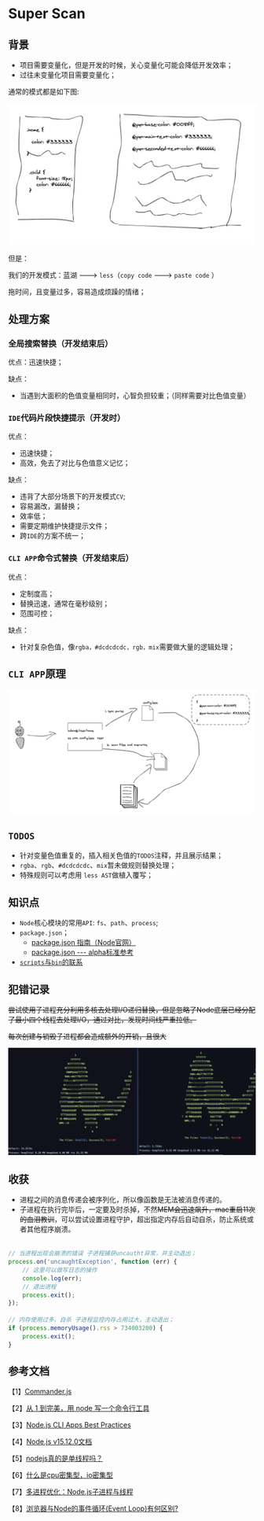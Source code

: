 # Super Scan

## 背景

- 项目需要变量化，但是开发的时候，关心变量化可能会降低开发效率；
- 过往未变量化项目需要变量化；

通常的模式都是如下图:

![alt](./docs/img/normal-code.png)

但是：

我们的开发模式：蓝湖 ---> `less`（`copy code` ---> `paste code` ）

拖时间，且变量过多，容易造成烦躁的情绪；

## 处理方案

### 全局搜索替换（开发结束后）

优点：迅速快捷；

缺点：

- 当遇到大面积的色值变量相同时，心智负担较重；（同样需要对比色值变量）

### `IDE`代码片段快捷提示（开发时）

优点：

- 迅速快捷；
- 高效，免去了对比与色值意义记忆；

缺点：

- 违背了大部分场景下的开发模式`CV`;
- 容易漏改，漏替换；
- 效率低；
- 需要定期维护快捷提示文件；
- 跨`IDE`的方案不统一；

### `CLI APP`命令式替换（开发结束后）

优点：

- 定制度高；
- 替换迅速，通常在毫秒级别；
- 范围可控；

缺点：

- 针对复杂色值，像`rgba，#dcdcdcdc，rgb，mix`需要做大量的逻辑处理；
    
## `CLI APP`原理

![alt](./docs/img/Snipaste_2021-04-01_00-10-50.png)

## `TODOS`

- 针对变量色值重复的，插入相关色值的`TODOS`注释，并且展示结果；
- `rgba`、`rgb`、`#dcdcdcdc`、`mix`暂未做规则替换处理；
- 特殊规则可以考虑用 `less AST`做植入覆写；

## 知识点

- `Node`核心模块的常用`API`: `fs`、`path`、`process`;
- `package.json`；
   - [package.json 指南（Node官网）](http://nodejs.cn/learn/the-package-json-guide)
   - [package.json --- alpha标准参考](https://javascript.ruanyifeng.com/nodejs/packagejson.html)
- [`scripts`与`bin`的联系](https://javascript.ruanyifeng.com/nodejs/packagejson.html#toc4)

## 犯错记录

~~尝试使用子进程充分利用多核去处理I/O递归替换，但是忽略了Node底层已经分配了最小四个线程去处理I/O，通过对比，发现时间线严重拉低。~~

~~每次创建与销毁子进程都会造成额外的开销，且很大~~

![alt](./docs/img/Snipaste_2021-04-01_00-47-45.png)

## 收获

- 进程之间的消息传递会被序列化，所以像函数是无法被消息传递的。
- 子进程在执行完毕后，一定要及时杀掉，不然~~MEM会迅速飙升，mac重启11次的血泪教训~~，可以尝试设置进程守护，超出指定内存后自动自杀，防止系统或者其他程序崩溃。

```js

// 当进程出现会崩溃的错误 子进程捕获uncautht异常，并主动退出；
process.on('uncaughtException', function (err) {
    // 这里可以做写日志的操作
    console.log(err);
    // 退出进程
    process.exit();
});

// 内存使用过多，自杀 子进程监控内存占用过大，主动退出；
if (process.memoryUsage().rss > 734003200) {
    process.exit();
}
```


## 参考文档

【1】[Commander.js](https://github.com/tj/commander.js/blob/HEAD/Readme_zh-CN.md)

【2】[从 1 到完美，用 node 写一个命令行工具](https://segmentfault.com/a/1190000016555129)

【3】[Node.js CLI Apps Best Practices](https://github.com/lirantal/nodejs-cli-apps-best-practices/tree/3afe1ab0a5b506ef8c32903c4bf253a4cdb4bddd)

【4】[Node.js v15.12.0文档](https://nodejs.org/api/fs.html)

【5】[nodejs真的是单线程吗？](https://segmentfault.com/a/1190000014926921)

【6】[什么是cpu密集型，io密集型](https://zhuanlan.zhihu.com/p/62766037)

【7】[多进程优化：Node.js子进程与线程](https://serverless-action.com/fontend/nodejs/%E5%A4%9A%E8%BF%9B%E7%A8%8B%E4%BC%98%E5%8C%96%EF%BC%9ANode.js%E5%AD%90%E8%BF%9B%E7%A8%8B%E4%B8%8E%E7%BA%BF%E7%A8%8B.html#%E8%BF%9B%E7%A8%8B%E5%92%8C%E7%BA%BF%E7%A8%8B%E5%9F%BA%E6%9C%AC%E6%A6%82%E5%BF%B5)

【8】[浏览器与Node的事件循环(Event Loop)有何区别?](https://blog.fundebug.com/2019/01/15/diffrences-of-browser-and-node-in-event-loop/)